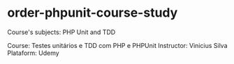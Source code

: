 # order-phpunit-course-study
Course's subjects: PHP Unit and TDD

Course: Testes unitários e TDD com PHP e PHPUnit
Instructor: Vinicius Silva
Plataform: Udemy